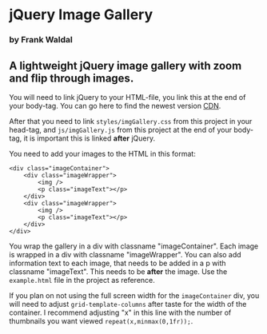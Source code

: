 # jQuery Image Gallery
### by Frank Waldal

## A lightweight jQuery image gallery with zoom and flip through images.

You will need to link jQuery to your HTML-file, you link this at the end of your body-tag. You can go here to find the newest version [CDN](https://cdnjs.com/libraries/jquery).

After that you need to link `styles/imgGallery.css` from this project in your head-tag, and `js/imgGallery.js` from this project at the end of your body-tag, it is important this is linked **after** jQuery.


You need to add your images to the HTML in this format:
```
<div class="imageContainer">
    <div class="imageWrapper">
        <img />
        <p class="imageText"></p>
    </div>
    <div class="imageWrapper">
        <img />
        <p class="imageText"></p>
    </div>
</div>
```

You wrap the gallery in a div with classname "imageContainer". Each image is wrapped in a div with classname "imageWrapper". You can also add information text to each image, that needs to be added in a p with classname "imageText". This needs to be **after** the image.
Use the `example.html` file in the project as reference.

If you plan on not using the full screen width for the `imageContainer` div, you will need to adjust `grid-template-columns` after taste for the width of the container. I recommend adjusting "x" in this line with the number of thumbnails you want viewed `repeat(x,minmax(0,1fr));`.
